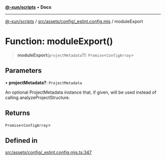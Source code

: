 [**@-xun/scripts**](../../../../../README.md) • **Docs**

***

[@-xun/scripts](../../../../../README.md) / [src/assets/config/\_eslint.config.mjs](../README.md) / moduleExport

# Function: moduleExport()

> **moduleExport**(`projectMetadata`?): `Promise`\<`ConfigArray`\>

## Parameters

• **projectMetadata?**: `ProjectMetadata`

An optional ProjectMetadata instance that, if given, will be used
instead of calling analyzeProjectStructure.

## Returns

`Promise`\<`ConfigArray`\>

## Defined in

[src/assets/config/\_eslint.config.mjs.ts:347](https://github.com/Xunnamius/xscripts/blob/59530a02df766279a72886cbc0ab5e0790db98cc/src/assets/config/_eslint.config.mjs.ts#L347)
